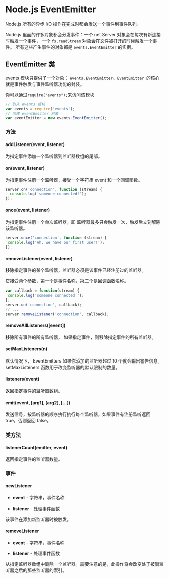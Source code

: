 # Node.js EventEmitter

Node.js 所有的异步 I/O 操作在完成时都会发送一个事件到事件队列。  

Node.js 里面的许多对象都会分发事件：一个 net.Server 对象会在每次有新连接时触发一个事件， 一个 `fs.readStream` 对象会在文件被打开的时候触发一个事件。 所有这些产生事件的对象都是 `events.EventEmitter` 的实例。

## EventEmitter 类

events 模块只提供了一个对象： `events.EventEmitter`。`EventEmitter `的核心就是事件触发与事件监听器功能的封装。

你可以通过`require("events");`来访问该模块

```js
// 引入 events 模块
var events = require('events');
// 创建 eventEmitter 对象
var eventEmitter = new events.EventEmitter();
```

### 方法

#### addListener(event, listener)

为指定事件添加一个监听器到监听器数组的尾部。

#### on(event, listener)

为指定事件注册一个监听器，接受一个字符串 event 和一个回调函数。

```js
server.on('connection', function (stream) {
  console.log('someone connected!');
});
```

#### once(event, listener)

为指定事件注册一个单次监听器，即 监听器最多只会触发一次，触发后立刻解除该监听器。

```js
server.once('connection', function (stream) {
 console.log('Ah, we have our first user!');
});
```

#### removeListener(event, listener)

移除指定事件的某个监听器，监听器必须是该事件已经注册过的监听器。

它接受两个参数，第一个是事件名称，第二个是回调函数名称。

```js
var callback = function(stream) {
 console.log('someone connected!');
};
server.on('connection', callback);
// ...
server.removeListener('connection', callback);
```

#### removeAllListeners([event])

移除所有事件的所有监听器， 如果指定事件，则移除指定事件的所有监听器。

#### setMaxListeners(n)

默认情况下， EventEmitters 如果你添加的监听器超过 10 个就会输出警告信息。 setMaxListeners 函数用于改变监听器的默认限制的数量。

#### listeners(event)

返回指定事件的监听器数组。

#### emit(event, [arg1], [arg2], [...])

发送信号，按监听器的顺序执行执行每个监听器，如果事件有注册监听返回 true，否则返回 false。

### 类方法

#### listenerCount(emitter, event)

返回指定事件的监听器数量。

### 事件

#### newListener

- **event** - 字符串，事件名称

- **listener** - 处理事件函数

该事件在添加新监听器时被触发。

#### removeListener

- **event** - 字符串，事件名称

- **listener** - 处理事件函数

从指定监听器数组中删除一个监听器。需要注意的是，此操作将会改变处于被删监听器之后的那些监听器的索引。
